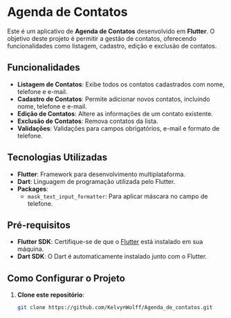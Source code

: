 # Agenda de Contatos

Este é um aplicativo de **Agenda de Contatos** desenvolvido em **Flutter**. O objetivo deste projeto é permitir a gestão de contatos, oferecendo funcionalidades como listagem, cadastro, edição e exclusão de contatos.

## Funcionalidades

- **Listagem de Contatos**: Exibe todos os contatos cadastrados com nome, telefone e e-mail.
- **Cadastro de Contatos**: Permite adicionar novos contatos, incluindo nome, telefone e e-mail.
- **Edição de Contatos**: Altere as informações de um contato existente.
- **Exclusão de Contatos**: Remova contatos da lista.
- **Validações**: Validações para campos obrigatórios, e-mail e formato de telefone.

## Tecnologias Utilizadas

- **Flutter**: Framework para desenvolvimento multiplataforma.
- **Dart**: Linguagem de programação utilizada pelo Flutter.
- **Packages**:
  - `mask_text_input_formatter`: Para aplicar máscara no campo de telefone.

## Pré-requisitos

- **Flutter SDK**: Certifique-se de que o [Flutter](https://flutter.dev/docs/get-started/install) está instalado em sua máquina.
- **Dart SDK**: O Dart é automaticamente instalado junto com o Flutter.

## Como Configurar o Projeto

1. **Clone este repositório**:

   ```bash
   git clone https://github.com/KelvynWolff/Agenda_de_contatos.git
